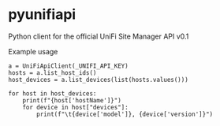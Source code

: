 # pyunifiapi

Python client for the official UniFi Site Manager API v0.1

Example usage


```{python}
a = UniFiApiClient(_UNIFI_API_KEY)
hosts = a.list_host_ids()
host_devices = a.list_devices(list(hosts.values()))

for host in host_devices:
    print(f"{host['hostName']}")
    for device in host["devices"]:
        print(f"\t{device['model']}, {device['version']}")
```
